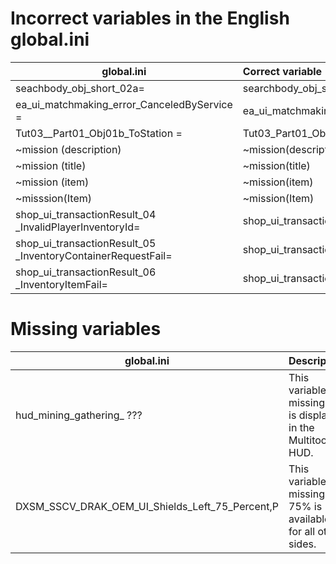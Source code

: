 # Incorrect variables in the English global.ini

| global.ini                                                   | Correct variable                                            |
|--------------------------------------------------------------|:------------------------------------------------------------|
| seachbody_obj_short_02a=                                     | searchbody_obj_short_02a=                                   |
| ea_ui_matchmaking_error_CanceledByService =                  | ea_ui_matchmaking_error_CanceledByService=                  |
| Tut03__Part01_Obj01b_ToStation =                             | Tut03_Part01_Obj01b_ToStation=                              |
| ~mission (description)                                       | ~mission(description)                                       |
| ~mission (title)                                             | ~mission(title)                                             |
| ~mission (item)                                              | ~mission(item)                                              |
| ~misssion(Item)                                              | ~mission(Item)                                              |
| shop_ui_transactionResult_04 _InvalidPlayerInventoryId=      | shop_ui_transactionResult_04_InvalidPlayerInventoryId=      |
| shop_ui_transactionResult_05 _InventoryContainerRequestFail= | shop_ui_transactionResult_05_InventoryContainerRequestFail= |
| shop_ui_transactionResult_06 _InventoryItemFail=             | shop_ui_transactionResult_06_InventoryItemFail=             |


# Missing variables

| global.ini                                       | Description                                                     |
|--------------------------------------------------|:----------------------------------------------------------------|
| hud_mining_gathering_ ???                        | This variable is missing and is displayed in the Multitool HUD. |
| DXSM_SSCV_DRAK_OEM_UI_Shields_Left_75_Percent,P  | This variable is missing. 75% is available for all other sides. |
